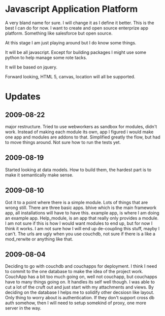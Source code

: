 Javascript Application Platform
================================

A very bland name for sure. I will change it as I define it better. This is the best I can do for now. I want to create and open source enterprize app platform. Something like salesforce but open source. 

At this stage I am just playing around but I do know some things. 

It will be all javascript. Except for building packages I might use some python to help manage some rote tacks. 

It will be based on jquery. 

Forward looking, HTML 5, canvas, location will all be supported.

Updates
=======

2009-08-22
----------
major restructure. Tried to use webworkers as sandbox for modules, didn't work. Instead of making each module its own, app I figured i would make one app and modules are addons to that. Simplified greatly the flow, but had to move things around. Not sure how to run the tests yet. 


2009-08-19
----------
Started looking at data models. How to build them, the hardest part is to make it semantically make sense. 

2009-08-10
----------
Got it to a point where there is a simple module. Lots of things that are wrong still. There are three basic apps. bhive which is the main framework app, all installations will have to have this. example app, is where I am doing an example app. Help\_module, is an app that really only provides a module. I am not sure if this is how I would want modules to end up, but for now I think it works. I am not sure how I will end up de-coupling this stuff, mayby I can't.  The urls are ugly when you use couchdb, not sure if there is a like a mod\_rerwite or anything like that. 


2009-08-04
----------
Deciding to go with couchdb and couchapps for deployment. I think I need to commit to the one database to make the idea of the project work. CouchApp has a bit too much going on, well not couchapp, but couchapps have to many things going on. It handles its self well though. I was able to cut a lot of the cruft out and just start with my attachments and views. By deciding on the database I helps me to solidify other decsiosn like layout. Only thing to worry about is authentication. If they don't support cross db auth somehow, then I will need to setup somekind of proxy, one more server in the way. 

